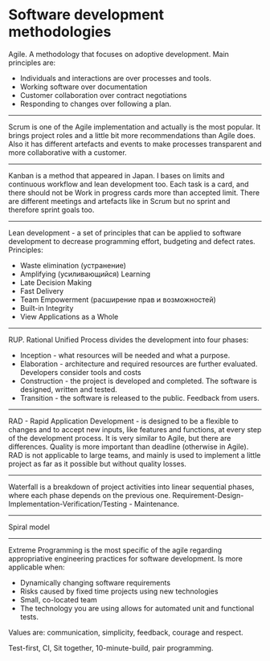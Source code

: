 # Software development methodologies

Agile. A methodology that focuses on adoptive development. Main principles are:

- Individuals and interactions are over processes and tools.
- Working software over documentation
- Customer collaboration over contract negotiations
- Responding to changes over following a plan.

---

Scrum is one of the Agile implementation and actually is the most popular. It brings project roles and a little bit more recommendations than Agile does. Also it has different artefacts and events to make processes transparent and more collaborative with a customer.

---

Kanban is a method that appeared in Japan. I bases on limits and continuous workflow and lean development too. Each task is a card, and there should not be Work in progress cards more than accepted limit. There are different meetings and artefacts like in Scrum but no sprint and therefore sprint goals too.

---

Lean development - a set of principles that can be applied to software development to decrease programming effort, budgeting and defect rates. Principles:

- Waste elimination (устранение)
- Amplifying (усиливающийся) Learning
- Late Decision Making
- Fast Delivery
- Team Empowerment (расширение прав и возможностей)
- Built-in Integrity
- View Applications as a Whole

---

RUP. Rational Unified Process divides the development into four phases:

- Inception - what resources will be needed and what a purpose.
- Elaboration - architecture and required resources are further evaluated. Developers consider tools and costs
- Construction - the project is developed and completed. The software is designed, written and tested.
- Transition - the software is released to the public. Feedback from users.

---

RAD - Rapid Application Development - is designed to be a flexible to changes and to accept new inputs, like features and functions, at every step of the development process. It is very similar to Agile, but there are differences. Quality is more important than deadline (otherwise in Agile). RAD is not applicable to large teams, and mainly is used to implement a little project as far as it possible but without quality losses.

---

Waterfall is a breakdown of project activities into linear sequential phases, where each phase depends on the previous one. Requirement-Design-Implementation-Verification/Testing - Maintenance.

---

Spiral model

---

Extreme Programming is the most specific of the agile regarding appropriative engineering practices for software development. Is more applicable when:

- Dynamically changing software requirements
- Risks caused by fixed time projects using new technologies
- Small, co-located team
- The technology you are using allows for automated unit and functional tests.

Values are: communication, simplicity, feedback, courage and respect. 

Test-first, CI, Sit together, 10-minute-build, pair programming.